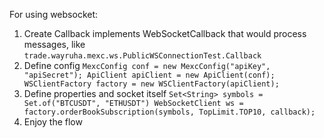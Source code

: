 


For using websocket:
1. Create Callback implements WebSocketCallback that would process messages, like `trade.wayruha.mexc.ws.PublicWSConnectionTest.Callback`
2. Define config
   `MexcConfig conf = new MexcConfig("apiKey", "apiSecret");
   ApiClient apiClient = new ApiClient(conf);
   WSClientFactory factory = new WSClientFactory(apiClient);`
3. Define properties and socket itself
    `Set<String> symbols = Set.of("BTCUSDT", "ETHUSDT")
    WebSocketClient ws = factory.orderBookSubscription(symbols, TopLimit.TOP10, callback);`
4. Enjoy the flow
